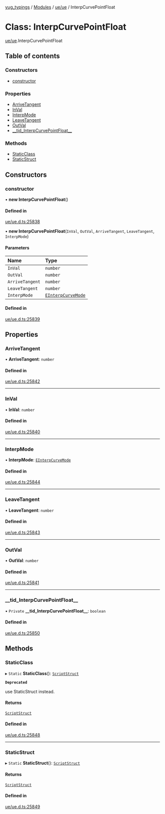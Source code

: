 [yug_typings](../README.md) / [Modules](../modules.md) / [ue/ue](../modules/ue_ue.md) / InterpCurvePointFloat

# Class: InterpCurvePointFloat

[ue/ue](../modules/ue_ue.md).InterpCurvePointFloat

## Table of contents

### Constructors

- [constructor](ue_ue.InterpCurvePointFloat.md#constructor)

### Properties

- [ArriveTangent](ue_ue.InterpCurvePointFloat.md#arrivetangent)
- [InVal](ue_ue.InterpCurvePointFloat.md#inval)
- [InterpMode](ue_ue.InterpCurvePointFloat.md#interpmode)
- [LeaveTangent](ue_ue.InterpCurvePointFloat.md#leavetangent)
- [OutVal](ue_ue.InterpCurvePointFloat.md#outval)
- [\_\_tid\_InterpCurvePointFloat\_\_](ue_ue.InterpCurvePointFloat.md#__tid_interpcurvepointfloat__)

### Methods

- [StaticClass](ue_ue.InterpCurvePointFloat.md#staticclass)
- [StaticStruct](ue_ue.InterpCurvePointFloat.md#staticstruct)

## Constructors

### constructor

• **new InterpCurvePointFloat**()

#### Defined in

[ue/ue.d.ts:25838](https://github.com/YugMetaverse/yug_typings/blob/b7d9b19/ue/ue.d.ts#L25838)

• **new InterpCurvePointFloat**(`InVal`, `OutVal`, `ArriveTangent`, `LeaveTangent`, `InterpMode`)

#### Parameters

| Name | Type |
| :------ | :------ |
| `InVal` | `number` |
| `OutVal` | `number` |
| `ArriveTangent` | `number` |
| `LeaveTangent` | `number` |
| `InterpMode` | [`EInterpCurveMode`](../enums/ue_ue.EInterpCurveMode.md) |

#### Defined in

[ue/ue.d.ts:25839](https://github.com/YugMetaverse/yug_typings/blob/b7d9b19/ue/ue.d.ts#L25839)

## Properties

### ArriveTangent

• **ArriveTangent**: `number`

#### Defined in

[ue/ue.d.ts:25842](https://github.com/YugMetaverse/yug_typings/blob/b7d9b19/ue/ue.d.ts#L25842)

___

### InVal

• **InVal**: `number`

#### Defined in

[ue/ue.d.ts:25840](https://github.com/YugMetaverse/yug_typings/blob/b7d9b19/ue/ue.d.ts#L25840)

___

### InterpMode

• **InterpMode**: [`EInterpCurveMode`](../enums/ue_ue.EInterpCurveMode.md)

#### Defined in

[ue/ue.d.ts:25844](https://github.com/YugMetaverse/yug_typings/blob/b7d9b19/ue/ue.d.ts#L25844)

___

### LeaveTangent

• **LeaveTangent**: `number`

#### Defined in

[ue/ue.d.ts:25843](https://github.com/YugMetaverse/yug_typings/blob/b7d9b19/ue/ue.d.ts#L25843)

___

### OutVal

• **OutVal**: `number`

#### Defined in

[ue/ue.d.ts:25841](https://github.com/YugMetaverse/yug_typings/blob/b7d9b19/ue/ue.d.ts#L25841)

___

### \_\_tid\_InterpCurvePointFloat\_\_

• `Private` **\_\_tid\_InterpCurvePointFloat\_\_**: `boolean`

#### Defined in

[ue/ue.d.ts:25850](https://github.com/YugMetaverse/yug_typings/blob/b7d9b19/ue/ue.d.ts#L25850)

## Methods

### StaticClass

▸ `Static` **StaticClass**(): [`ScriptStruct`](ue_ue.ScriptStruct.md)

**`Deprecated`**

use StaticStruct instead.

#### Returns

[`ScriptStruct`](ue_ue.ScriptStruct.md)

#### Defined in

[ue/ue.d.ts:25848](https://github.com/YugMetaverse/yug_typings/blob/b7d9b19/ue/ue.d.ts#L25848)

___

### StaticStruct

▸ `Static` **StaticStruct**(): [`ScriptStruct`](ue_ue.ScriptStruct.md)

#### Returns

[`ScriptStruct`](ue_ue.ScriptStruct.md)

#### Defined in

[ue/ue.d.ts:25849](https://github.com/YugMetaverse/yug_typings/blob/b7d9b19/ue/ue.d.ts#L25849)
